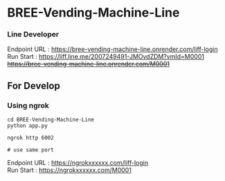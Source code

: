 # BREE-Vending-Machine-Line
### Line Developer
Endpoint URL : https://bree-vending-machine-line.onrender.com/liff-login  
Run Start : https://liff.line.me/2007249491-JMOvdZDM?vmId=M0001
~~https://bree-vending-machine-line.onrender.com/M0001~~


## For Develop
### Using ngrok 
```
cd BREE-Vending-Machine-Line
python app.py    

ngrok http 6002

# use same port
```
Endpoint URL : https://ngrokxxxxxx.com/liff-login  
Run Start : https://ngrokxxxxxx.com/M0001

